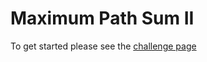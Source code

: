 # Maximum Path Sum II

To get started please see the [challenge page](https://projecteuler.net/problem=67)
